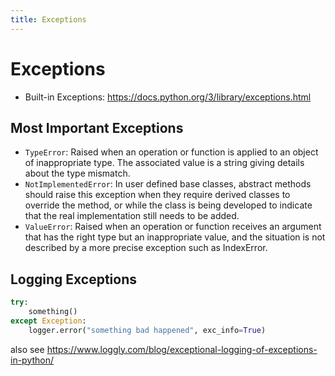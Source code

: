 ```yaml
---
title: Exceptions
---
```


# Exceptions
- Built-in Exceptions: <https://docs.python.org/3/library/exceptions.html>

## Most Important Exceptions
- `TypeError`: Raised when an operation or function is applied to an
  object of inappropriate type. The associated value is a string
  giving details about the type mismatch.
- `NotImplementedError`: In user defined base classes, abstract
  methods should raise this exception when they require derived
  classes to override the method, or while the class is being
  developed to indicate that the real implementation still needs to be
  added.
- `ValueError`: Raised when an operation or function receives an
  argument that has the right type but an inappropriate value, and the
  situation is not described by a more precise exception such as
  IndexError.

## Logging Exceptions
```python
try:
    something()
except Exception:
    logger.error("something bad happened", exc_info=True)
```

also see <https://www.loggly.com/blog/exceptional-logging-of-exceptions-in-python/>

